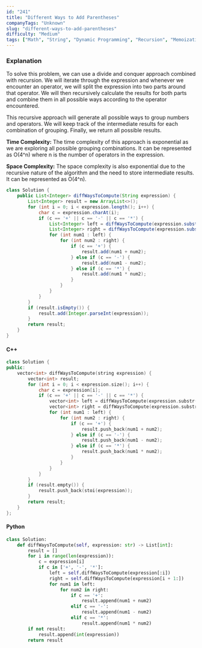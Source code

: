 ```yaml
---
id: "241"
title: "Different Ways to Add Parentheses"
companyTags: "Unknown"
slug: "different-ways-to-add-parentheses"
difficulty: "Medium"
tags: ["Math", "String", "Dynamic Programming", "Recursion", "Memoization"]
---
```


### Explanation

To solve this problem, we can use a divide and conquer approach combined with recursion. We will iterate through the expression and whenever we encounter an operator, we will split the expression into two parts around that operator. We will then recursively calculate the results for both parts and combine them in all possible ways according to the operator encountered.

This recursive approach will generate all possible ways to group numbers and operators. We will keep track of the intermediate results for each combination of grouping. Finally, we return all possible results.

**Time Complexity:** The time complexity of this approach is exponential as we are exploring all possible grouping combinations. It can be represented as O(4^n) where n is the number of operators in the expression.

**Space Complexity:** The space complexity is also exponential due to the recursive nature of the algorithm and the need to store intermediate results. It can be represented as O(4^n).

```java
class Solution {
    public List<Integer> diffWaysToCompute(String expression) {
        List<Integer> result = new ArrayList<>();
        for (int i = 0; i < expression.length(); i++) {
            char c = expression.charAt(i);
            if (c == '+' || c == '-' || c == '*') {
                List<Integer> left = diffWaysToCompute(expression.substring(0, i));
                List<Integer> right = diffWaysToCompute(expression.substring(i + 1));
                for (int num1 : left) {
                    for (int num2 : right) {
                        if (c == '+') {
                            result.add(num1 + num2);
                        } else if (c == '-') {
                            result.add(num1 - num2);
                        } else if (c == '*') {
                            result.add(num1 * num2);
                        }
                    }
                }
            }
        }
        if (result.isEmpty()) {
            result.add(Integer.parseInt(expression));
        }
        return result;
    }
}
```

#### C++
```cpp
class Solution {
public:
    vector<int> diffWaysToCompute(string expression) {
        vector<int> result;
        for (int i = 0; i < expression.size(); i++) {
            char c = expression[i];
            if (c == '+' || c == '-' || c == '*') {
                vector<int> left = diffWaysToCompute(expression.substr(0, i));
                vector<int> right = diffWaysToCompute(expression.substr(i + 1));
                for (int num1 : left) {
                    for (int num2 : right) {
                        if (c == '+') {
                            result.push_back(num1 + num2);
                        } else if (c == '-') {
                            result.push_back(num1 - num2);
                        } else if (c == '*') {
                            result.push_back(num1 * num2);
                        }
                    }
                }
            }
        }
        if (result.empty()) {
            result.push_back(stoi(expression));
        }
        return result;
    }
};
```

#### Python
```python
class Solution:
    def diffWaysToCompute(self, expression: str) -> List[int]:
        result = []
        for i in range(len(expression)):
            c = expression[i]
            if c in ['+', '-', '*']:
                left = self.diffWaysToCompute(expression[:i])
                right = self.diffWaysToCompute(expression[i + 1:])
                for num1 in left:
                    for num2 in right:
                        if c == '+':
                            result.append(num1 + num2)
                        elif c == '-':
                            result.append(num1 - num2)
                        elif c == '*':
                            result.append(num1 * num2)
        if not result:
            result.append(int(expression))
        return result
```